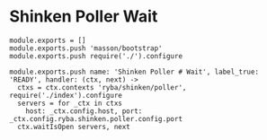 
# Shinken Poller Wait

    module.exports = []
    module.exports.push 'masson/bootstrap'
    module.exports.push require('./').configure

    module.exports.push name: 'Shinken Poller # Wait', label_true: 'READY', handler: (ctx, next) ->
      ctxs = ctx.contexts 'ryba/shinken/poller', require('./index').configure
      servers = for _ctx in ctxs
        host: _ctx.config.host, port: _ctx.config.ryba.shinken.poller.config.port
      ctx.waitIsOpen servers, next
